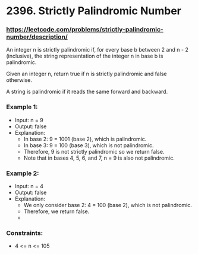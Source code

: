 # 2396. Strictly Palindromic Number
### https://leetcode.com/problems/strictly-palindromic-number/description/

An integer n is strictly palindromic if, for every base b between 2 and n - 2 (inclusive), the string representation of the integer n in base b is palindromic.

Given an integer n, return true if n is strictly palindromic and false otherwise.

A string is palindromic if it reads the same forward and backward.

### Example 1:
 - Input: n = 9
 - Output: false
 - Explanation: 
   - In base 2: 9 = 1001 (base 2), which is palindromic.
   - In base 3: 9 = 100 (base 3), which is not palindromic.
   - Therefore, 9 is not strictly palindromic so we return false.
   - Note that in bases 4, 5, 6, and 7, n = 9 is also not palindromic.
### Example 2:
 - Input: n = 4
 - Output: false
 - Explanation: 
   - We only consider base 2: 4 = 100 (base 2), which is not palindromic.
   - Therefore, we return false.
   - 
### Constraints:
 - 4 <= n <= 105
